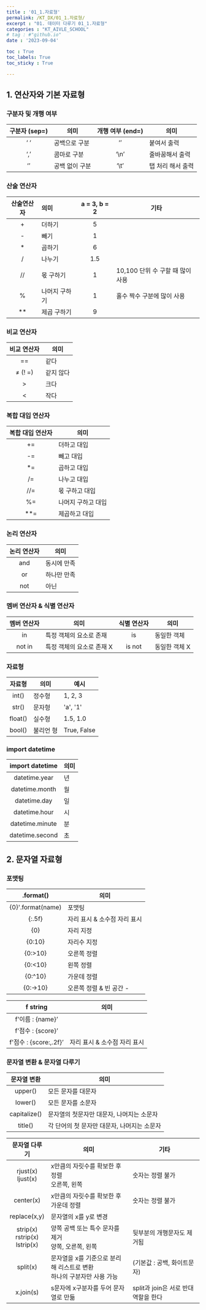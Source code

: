 ```yaml
---
title : '01_1.자료형' 
permalink: /KT_DX/01_1.자료형/
excerpt : "01. 데이터 다루기 01_1.자료형"
categories : "KT_AIVLE_SCHOOL"
# tag : #"github.io"
date : '2023-09-04'

toc : True
toc_labels: True
toc_sticky : True

---
```


## 1. 연산자와 기본 자료형

### 구분자 및 개행 여부
<p></p>

| 구분자 (sep=) | 의미 |개행 여부 (end=) | 의미 |
|:---:| --- |:---:| --- |
| ‘ ‘ | 공백으로 구분 | ‘’ | 붙여서 출력 |
| ‘,’ | 콤마로 구분 |‘\n’ | 줄바꿈해서 출력 |
| ‘’ | 공백 없이 구분  | ‘\t’ | 탭 처리 해서 출력 |

### 산술 연산자 
<p></p>

| 산술연산자 | 의미 | a = 3, b = 2 |  기타 |
|:---:|:---|:---:| --- |
| + | 더하기 | 5 |  |
| - | 빼기 | 1 |  |
| * | 곱하기 | 6 |  |
| / | 나누기 | 1.5 |  |
| // | 몫 구하기 | 1 | 10,100 단위 수 구할 때 많이 사용 |
| % | 나머지 구하기 | 1 | 홀수 짝수 구분에 많이 사용 |
| ** | 제곱 구하기 | 9 |  |


### 비교 연산자
<p></p>

| 비교 연산자 | 의미 |
|:---:| --- |
| == | 같다 |
| ≠ (! =) | 같지 않다 |
| > | 크다 |
| < | 작다 |

### 복합 대입 연산자
<p></p>

| 복합 대입 연산자 | 의미 |
|:---:| --- |
| += | 더하고 대입 |
| -= | 빼고 대입 |
| *= | 곱하고 대입 |
| /= | 나누고 대입 |
| //= | 몫 구하고 대입 |
| %= | 나머지 구하고 대입 |
| **= | 제곱하고 대입 |

### 논리 연산자
<p></p>

| 논리 연산자 | 의미 |
|:---:| --- |
| and | 동시에 만족 |
| or | 하나만 만족 |
| not | 아닌 |

### 멤버 연산자 & 식별 연산자
<p></p>

| 멤버 연산자 | 의미 | 식별 연산자 | 의미 |
|:---:| --- |:---:| --- |
| in | 특정 객체의 요소로 존재 |is | 동일한 객체 |
| not in | 특정 객체의 요소로 존재 X |is not | 동일한 객체 X |



### 자료형 
<p></p>

| 자료형 | 의미 | 예시 |
|:---:| --- | --- |
| int() | 정수형 | 1, 2, 3 |
| str() | 문자형 | 'a', '1'|
| float() | 실수형 | 1.5, 1.0 |
| bool() | 불리언 형 | True, False|


### import datetime
<p></p>

| import datetime | 의미 |
|:---:| --- |
| datetime.year | 년 |
| datetime.month | 월 |
| datetime.day | 일 |
| datetime.hour | 시 |
| datetime.minute | 분 |
| datetime.second | 초 |


## 2. 문자열 자료형

### 포맷팅
<p></p>

| .format() | 의미 |
|:---:| --- |
| {0}'.format(name) | 포맷팅 |
| {:.5f} | 자리 표시 & 소수점 자리 표시 |
| {0} | 자리 지정 |
| {0:10} | 자리수 지정 |
| {0:>10} | 오른쪽 정렬 |
| {0:<10} | 왼쪽 정렬 |
| {0:^10} | 가운데 정렬 |
| {0:->10} | 오른쪽 정렬 & 빈 공간 -  |

<p></p>

| f string | 의미 |
|:---:| --- |
| f'이름 : {name}’ |  |
| f'점수 : {score}’ |  |
| f'점수 : {score:,.2f}’ | 자리 표시 & 소수점 자리 표시 |

<p></p>

### 문자열 변환 & 문자열 다루기 
<p></p>

| 문자열 변환 | 의미 |
|:---:| --- |
| upper() | 모든 문자를 대문자 |
| lower() | 모든 문자를 소문자 |
| capitalize() | 문자열의 첫문자만 대문자, 나머지는 소문자 |
| title() | 각 단어의 첫 문자만 대문자, 나머지는 소문자 |



<p></p>

| 문자열 다루기 | 의미 |기타
|:---:| --- | --- |
| rjust(x) <br> ljust(x)| x만큼의 자릿수를 확보한 후 정렬 <br> 오른쪽, 왼쪽| 숫자는 정렬 불가|
| center(x) | x만큼의 자릿수를 확보한 후 가운데 정렬 | 숫자는 정렬 불가 |
| replace(x,y) | 문자열의 x를 y로 변경 | |
| strip(x) <br> rstrip(x) <br> lstrip(x)| 양쪽 공백 또는 특수 문자를 제거 <br>  양쪽, 오른쪽, 왼쪽 | 뒷부분의 개행문자도 제거됨 |
| split(x) | 문자열을 x를 기준으로 분리해 리스트로 변환 <br> 하나의 구분자만 사용 가능 | (기본값 : 공백, 화이트문자)  |
| x.join(s) | s문자에 x구분자를 두어 문자열로 만듦 |split과 join은 서로 반대 역할을 한다  |


<p></p>

